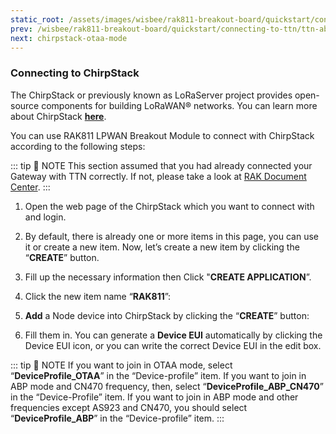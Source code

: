 ```yaml
---
static_root: /assets/images/wisbee/rak811-breakout-board/quickstart/connecting-to-chirpstack
prev: /wisbee/rak811-breakout-board/quickstart/connecting-to-ttn/ttn-abp-mode
next: chirpstack-otaa-mode
---
```


### Connecting to ChirpStack

The ChirpStack or previously known as LoRaServer project provides open-source components for building LoRaWAN® networks. You can learn more about ChirpStack [**here**](https://www.chirpstack.io/).

You can use RAK811 LPWAN Breakout Module to connect with ChirpStack according to the following steps:

::: tip 📝 NOTE
This section assumed that you had already connected your Gateway with TTN correctly. If not, please take a look at [RAK Document Center](/wisgate/rak7244c/quickstart/).
:::

1. Open the web page of the ChirpStack which you want to connect with and login.

2. By default, there is already one or more items in this page, you can use it or create a new item. Now, let’s create a new item by clicking the “**CREATE**” button.

<rk-img
  :src="`${$frontmatter.static_root}/xlubsj8qfhs9o1wqg3ao.png`"
  width="100%"
  figure-number="1"
  caption="ChirpStack Applications"
/>

3. Fill up the necessary information then Click "**CREATE APPLICATION**”.

<rk-img
  :src="`${$frontmatter.static_root}/jjfxkdc14hrwxavqnejk.png`"
  width="100%"
  figure-number="2"
  caption="Creating the Application"
/>

4. Click the new item name “**RAK811**”:

<rk-img
  :src="`${$frontmatter.static_root}/huqfi7q0iuvj3peoerje.png`"
  width="100%"
  figure-number="3"
  caption="Applications page in ChirpStack"
/>

<rk-img
  :src="`${$frontmatter.static_root}/zvda6jcwtxr1ci2fvdqc.png`"
  width="100%"
  figure-number="4"
  caption="RAK811 Application"
/>

5. **Add** a Node device into ChirpStack by clicking the “**CREATE**” button:

<rk-img
  :src="`${$frontmatter.static_root}/o86hkpxcz88w3gtgq3rr.png`"
  width="100%"
  figure-number="5"
  caption="Adding a Node Device"
/>

6. Fill them in. You can generate a **Device EUI** automatically by clicking the Device EUI icon, or you can write the correct Device EUI in the edit box.

<rk-img
  :src="`${$frontmatter.static_root}/kdmfb9lhoygt8lxczsew.png`"
  width="100%"
  figure-number="6"
  caption="Filling the Device Parameters"
/>

::: tip 📝 NOTE
If you want to join in OTAA mode, select “**DeviceProfile_OTAA**” in the “Device-profile” item. If you want to join in ABP mode and CN470 frequency, then, select “**DeviceProfile_ABP_CN470**” in the “Device-Profile” item. If you want to join in ABP mode and other frequencies except AS923 and CN470, you should select “**DeviceProfile_ABP**” in the “Device-profile” item.
:::
